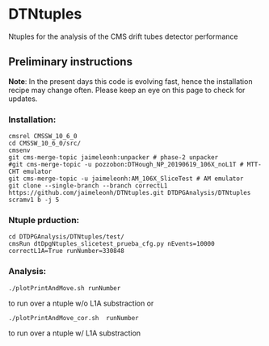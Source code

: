 # DTNtuples
Ntuples for the analysis of the CMS drift tubes detector performance

## Preliminary instructions
**Note**: 
In the present days this code is evolving fast, hence the installation recipe may change often. Please keep an eye on this page to check for updates.

### Installation:
```
cmsrel CMSSW_10_6_0
cd CMSSW_10_6_0/src/
cmsenv
git cms-merge-topic jaimeleonh:unpacker # phase-2 unpacker
#git cms-merge-topic -u pozzobon:DTHough_NP_20190619_106X_noL1T # MTT-CHT emulator
git cms-merge-topic -u jaimeleonh:AM_106X_SliceTest # AM emulator
git clone --single-branch --branch correctL1 https://github.com/jaimeleonh/DTNtuples.git DTDPGAnalysis/DTNtuples
scramv1 b -j 5
```

### Ntuple prduction:
```
cd DTDPGAnalysis/DTNtuples/test/
cmsRun dtDpgNtuples_slicetest_prueba_cfg.py nEvents=10000 correctL1A=True runNumber=330848
```

### Analysis:
```
./plotPrintAndMove.sh runNumber
```
to run over a ntuple w/o L1A substraction or 
```
./plotPrintAndMove_cor.sh  runNumber
```
to run over a ntuple w/ L1A substraction
